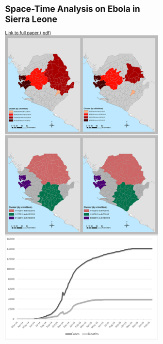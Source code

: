 # Space-Time Analysis on Ebola in Sierra Leone
[Link to full paper (.pdf)](/epstein_esri_full.pdf)
<img alt="Figure 2" src="/Fig2.png" width="900px" />
<img alt="Figure 3" src="/Fig3.png" width="900px" />
<img alt="Figure 1" src="/Fig1.png" width="900px" />
